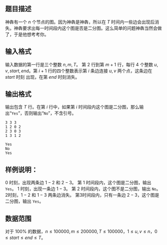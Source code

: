 ## 题目描述

神犇有一个 $n$ 个节点的图。因为神犇是神犇，所以在 $T$ 时间内一些边会出现后消失。神犇要求出每一时间段内这个图是否是二分图。这么简单的问题神犇当然会做了，于是他想考考你。

## 输入格式

输入数据的第一行是三个整数 $n,m,T$。
第 $2$ 行到第 $m+1$ 行，每行 $4$ 个整数 $u,v,start,end$。第 $i+1$ 行的四个整数表示第 $i$ 条边连接 $u,v$ 两个点，这条边在 $start$ 时刻
出现，在第 $end$ 时刻消失。

## 输出格式

输出包含 $T$ 行。在第 $i$ 行中，如果第 $i$ 时间段内这个图是二分图，那么输出“``Yes``”，否则输出“``No``”，不含引号。

```input1
3 3 3
1 2 0 2
2 3 0 3
1 3 1 2
```

```output1
Yes
No
Yes
```

## 样例说明：
$0$ 时刻，出现两条边 $1-2$ 和 $2-3$。
第 $1$ 时间段内，这个图是二分图，输出 ``Yes``。
$1$ 时刻，出现一条边 $1-3$。
第 $2$ 时间段内，这个图不是二分图，输出 ``No``。
$2$时刻，$1-2$ 和 $1-3$ 两条边消失。
第3时间段内，只有一条边 $2-3$，这个图是二分图，输出 ``Yes``。

## 数据范围

对于 $100\%$ 的数据，$n\le 100000,m\le 200000,T\le 100000$，$1\le u,v\le n$，$0\le start\le end\le T$。

